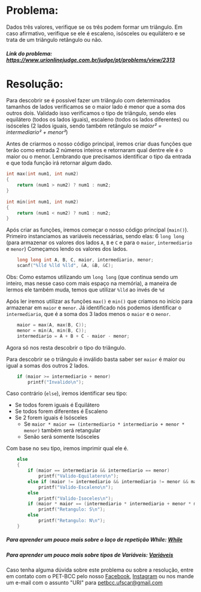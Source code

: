 # Problema:
Dados três valores, verifique se os três podem formar um triângulo. Em caso afirmativo, verifique se ele é escaleno, isósceles ou equilátero e se trata de um triângulo retângulo ou não.
 
##### Link do problema: https://www.urionlinejudge.com.br/judge/pt/problems/view/2313
 
# Resolução:
Para descobrir se é possível fazer um triângulo com determinados tamanhos de lados verificamos se o maior lado é menor que a soma dos outros dois. Validado isso verificamos o tipo de triângulo, sendo eles equilátero (todos os lados iguais), escaleno (todos os lados diferentes) ou isósceles (2 lados iguais, sendo também retângulo se *maior² = intermediario² + menor²*)
 
Antes de criarmos o nosso código principal, iremos criar duas funções que terão como entrada 2 números inteiros e retornaram qual dentre ele é o maior ou o menor.
Lembrando que precisamos identificar o tipo da entrada e que toda função irá retornar algum dado.
 
```c
int max(int num1, int num2)
{
    return (num1 > num2) ? num1 : num2;
}
 
int min(int num1, int num2)
{
    return (num1 < num2) ? num1 : num2;
}
```
 
Após criar as funções, iremos começar o nosso código principal (`main()`).
Primeiro instanciamos as variáveis necessárias, sendo elas:  6 `long long` (para armazenar os valores dos lados `A`, `B` e `C` e para o `maior`, `intermediario` e `menor`)
Começamos lendo os valores dos lados.
 
```c
    long long int A, B, C, maior, intermediario, menor;
    scanf("%lld %lld %lld", &A, &B, &C);
```
 
Obs: Como estamos utilizando um `long long` (que continua sendo um inteiro, mas nesse caso com mais espaço na memória), a maneira de lermos ele também muda, temos que utilizar `%lld` ao invés de `%d`
 
Após ler iremos utilizar as funções `max()` e `min()` que criamos no início para armazenar em `maior` e `menor`. Já identificado nós podemos identificar o `intermediario`, que é a soma dos 3 lados menos o `maior` e o `menor`.
 
```c
    maior = max(A, max(B, C));
    menor = min(A, min(B, C));
    intermediario = A + B + C - maior - menor;
```
 
Agora só nos resta descobrir o tipo do triângulo.
 
Para descobrir se o triângulo é inválido basta saber ser `maior` é maior ou igual a somas dos outros 2 lados.
 
```c
    if (maior >= intermediario + menor)
        printf("Invalido\n");
```
 
Caso contrário (`else`), iremos identificar seu tipo:
- Se todos forem iguais é Equilátero
- Se todos forem diferentes é Escaleno
- Se 2 forem iguais é Isósceles
    - Se `maior * maior == (intermediario * intermediario + menor * menor)` também será retangular
    - Senão será somente Isósceles
 
Com base no seu tipo, iremos imprimir qual ele é.
 
```c
    else
    {
        if (maior == intermediario && intermediario == menor)
            printf("Valido-Equilatero\n");
        else if (maior != intermediario && intermediario != menor && maior != menor)
            printf("Valido-Escaleno\n");
        else
            printf("Valido-Isoceles\n");
        if (maior * maior == (intermediario * intermediario + menor * menor))
            printf("Retangulo: S\n");
        else
            printf("Retangulo: N\n");
    }
```
 
##### Para aprender um pouco mais sobre o laço de repetição While: [While](http://linguagemc.com.br/o-comando-while-em-c/)
 
##### Para aprender um pouco mais sobre tipos de Variáveis: [Variáveis](https://en.wikipedia.org/wiki/C_data_types)
 
Caso tenha alguma dúvida sobre este problema ou sobre a resolução, entre em contato com o PET-BCC pelo nosso
[Facebook](https://www.facebook.com/petbcc/),
[Instagram](https://www.instagram.com/petbcc.ufscar/)
ou nos mande um e-mail com o assunto "URI" para  petbcc.ufscar@gmail.com
 

